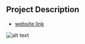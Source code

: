 ## Project Description

* [website link](https://haroldyes.github.io/ewaste-io/)

![alt text](https://cdn.discordapp.com/attachments/924494829692547093/1196162432901578923/image.png?ex=65b6a013&is=65a42b13&hm=9c414105804bc33db52f3130344b391b7163567e613f86ec5ff10a1b1a568b27& "greenery")

